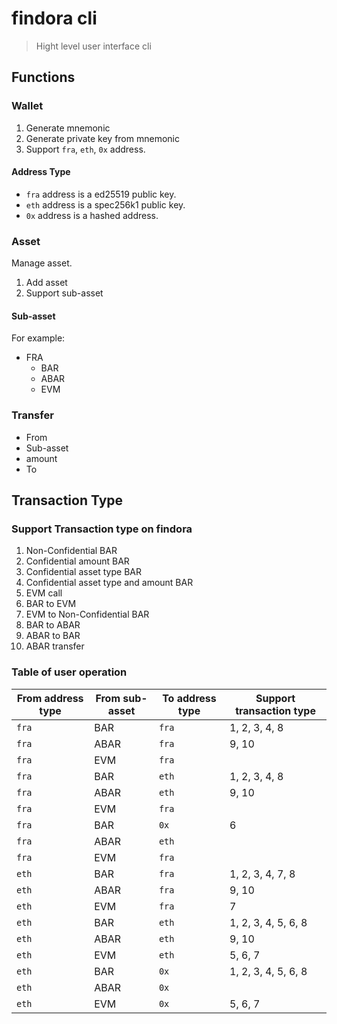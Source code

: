 # findora cli

> Hight level user interface cli

## Functions

### Wallet

1. Generate mnemonic
2. Generate private key from mnemonic
3. Support `fra`, `eth`, `0x` address.

#### Address Type

- `fra` address is a ed25519 public key.
- `eth` address is a spec256k1 public key.
- `0x` address is a hashed address.

### Asset

Manage asset.

1. Add asset
2. Support sub-asset

#### Sub-asset

For example:

- FRA
   - BAR
   - ABAR
   - EVM

### Transfer

- From
- Sub-asset
- amount
- To


## Transaction Type

### Support Transaction type on findora

1. Non-Confidential BAR
2. Confidential amount BAR
3. Confidential asset type BAR
4. Confidential asset type and amount BAR
5. EVM call
6. BAR to EVM
7. EVM to Non-Confidential BAR
8. BAR to ABAR
9. ABAR to BAR
10. ABAR transfer

### Table of user operation

| From address type | From sub-asset | To address type | Support transaction type |
| - | - | - | - |
| `fra` | BAR | `fra` | 1, 2, 3, 4, 8 |
| `fra` | ABAR | `fra` | 9, 10 |
| `fra` | EVM | `fra` | |
| `fra` | BAR | `eth` | 1, 2, 3, 4, 8 |
| `fra` | ABAR | `eth` | 9, 10 |
| `fra` | EVM | `fra` | |
| `fra` | BAR | `0x` | 6 |
| `fra` | ABAR | `eth` | |
| `fra` | EVM | `fra` | |
| `eth` | BAR | `fra` | 1, 2, 3, 4, 7, 8 |
| `eth` | ABAR | `fra` | 9, 10 |
| `eth` | EVM | `fra` | 7 |
| `eth` | BAR | `eth` | 1, 2, 3, 4, 5, 6, 8 |
| `eth` | ABAR | `eth` | 9, 10 |
| `eth` | EVM | `eth` | 5, 6, 7 |
| `eth` | BAR | `0x` | 1, 2, 3, 4, 5, 6, 8 |
| `eth` | ABAR | `0x` | |
| `eth` | EVM | `0x` | 5, 6, 7 |




